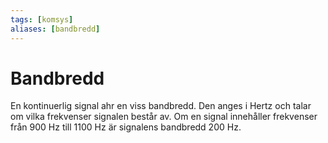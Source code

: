 ```yaml
---
tags: [komsys]
aliases: [bandbredd]
---
```


# Bandbredd

En kontinuerlig signal ahr en viss bandbredd. Den anges i Hertz och talar om vilka frekvenser signalen består av. Om en signal innehåller frekvenser från 900 Hz till 1100 Hz är signalens bandbredd 200 Hz.

